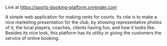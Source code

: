 Live at https://sports-booking-platform.onrender.com

A simple web application for making rents for courts. Its role is to make a nice marketing presentation for the club, by showing representative photos of it, the local players, coaches, clients having fun, and how it looks like. Besides its nice look, this platform has its utility in giving the customers the service of online booking.    
